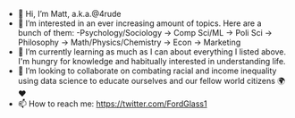 - 👋 Hi, I’m Matt, a.k.a.@4rude
- 👀 I’m interested in an ever increasing amount of topics. Here are a bunch of them:
  -Psychology/Sociology -> Comp Sci/ML -> Poli Sci -> Philosophy -> Math/Physics/Chemistry -> Econ -> Marketing 
- 🌱 I’m currently learning as much as I can about everything I listed above. I'm hungry for knowledge and habitually interested in understanding life.
- 💞️ I’m looking to collaborate on combating racial and income inequality using data science to educate ourselves and our fellow world citizens 🌍❤️
- 📫 How to reach me: https://twitter.com/FordGlass1

<!---
4rude/4rude is a ✨ special ✨ repository because its `README.md` (this file) appears on your GitHub profile.
You can click the Preview link to take a look at your changes.
--->
